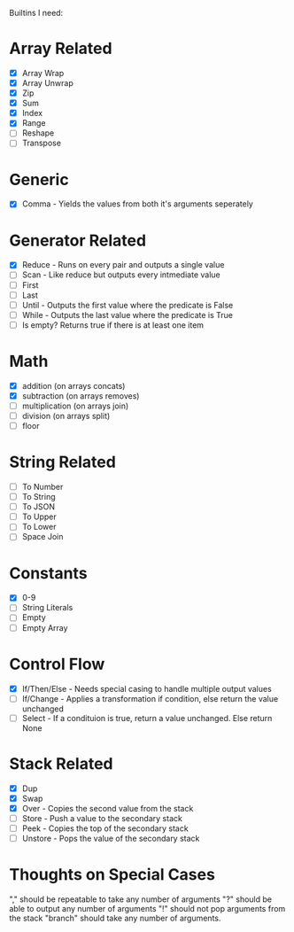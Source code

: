 Builtins I need:

# Array Related

 - [x] Array Wrap
 - [x] Array Unwrap
 - [x] Zip
 - [x] Sum
 - [x] Index
 - [x] Range
 - [ ] Reshape
 - [ ] Transpose

# Generic
 - [x] Comma - Yields the values from both it's arguments seperately

# Generator Related
 - [x] Reduce - Runs on every pair and outputs a single value
 - [ ] Scan - Like reduce but outputs every intmediate value
 - [ ] First
 - [ ] Last
 - [ ] Until - Outputs the first value where the predicate is False
 - [ ] While - Outputs the last value where the predicate is True
 - [ ] Is empty? Returns true if there is at least one item

 # Math
 
 - [x] addition (on arrays concats)
 - [x] subtraction  (on arrays removes)
 - [ ] multiplication (on arrays join)
 - [ ] division (on arrays split)
 - [ ] floor

 # String Related

 - [ ] To Number
 - [ ] To String
 - [ ] To JSON
 - [ ] To Upper
 - [ ] To Lower
 - [ ] Space Join

# Constants
- [x] 0-9
- [ ] String Literals
- [ ] Empty
- [ ] Empty Array

# Control Flow
- [x] If/Then/Else - Needs special casing to handle multiple output values
- [ ] If/Change - Applies a transformation if condition, else return the value unchanged
- [ ] Select - If a condituion is true, return a value unchanged. Else return None

# Stack Related
- [x] Dup
- [x] Swap
- [x] Over - Copies the second value from the stack
- [ ] Store - Push a value to the secondary stack
- [ ] Peek - Copies the top of the secondary stack
- [ ] Unstore - Pops the value of the secondary stack

# Thoughts on Special Cases
"," should be repeatable to take any number of arguments
"?" should be able to output any number of arguments
"!" should not pop arguments from the stack
"branch" should take any number of arguments.